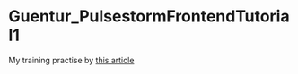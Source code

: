 # Guentur_PulsestormFrontendTutorial1

My training practise by [this article](https://alanstorm.com/magento_2_adding_frontend_files_to_your_module/)
